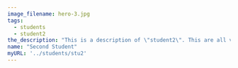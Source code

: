 ```yaml
---
image_filename: hero-3.jpg
tags:
  - students
  - student2
the_description: "This is a description of \"student2\". This are all variables that can be easily changed without touching the static html file."
name: "Second Student"
myURL: '../students/stu2'
---
```


